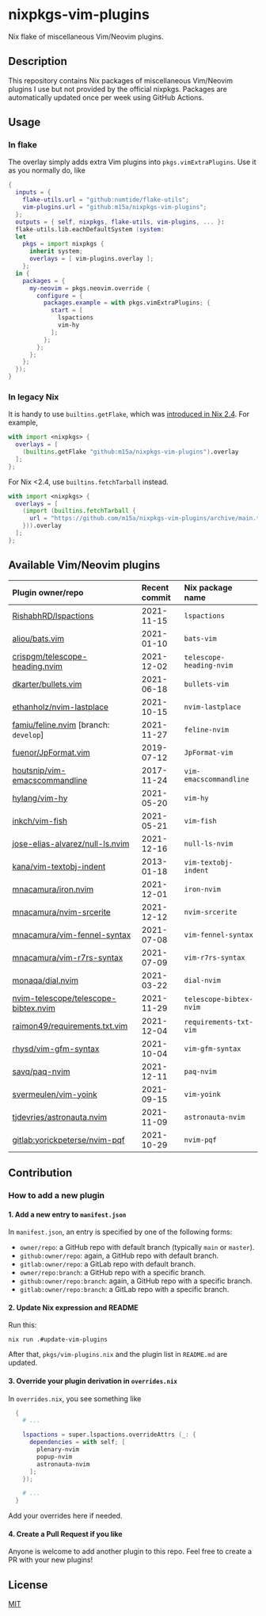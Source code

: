 # nixpkgs-vim-plugins

Nix flake of miscellaneous Vim/Neovim plugins.

## Description

This repository contains Nix packages of miscellaneous Vim/Neovim plugins I use but
not provided by the official nixpkgs.
Packages are automatically updated once per week using GitHub Actions.

## Usage

### In flake

The overlay simply adds extra Vim plugins into `pkgs.vimExtraPlugins`.
Use it as you normally do, like

```nix
{
  inputs = {
    flake-utils.url = "github:numtide/flake-utils";
    vim-plugins.url = "github:m15a/nixpkgs-vim-plugins";
  };
  outputs = { self, nixpkgs, flake-utils, vim-plugins, ... }:
  flake-utils.lib.eachDefaultSystem (system:
  let
    pkgs = import nixpkgs {
      inherit system;
      overlays = [ vim-plugins.overlay ];
    };
  in {
    packages = {
      my-neovim = pkgs.neovim.override {
        configure = {
          packages.example = with pkgs.vimExtraPlugins; {
            start = [
              lspactions
              vim-hy
            ];
          };
        };
      };
    };
  });
}
```

### In legacy Nix

It is handy to use `builtins.getFlake`, which was [introduced in Nix 2.4][1]. For example,

```nix
with import <nixpkgs> {
  overlays = [
    (builtins.getFlake "github:m15a/nixpkgs-vim-plugins").overlay
  ];
};
```

For Nix <2.4, use `builtins.fetchTarball` instead.

```nix
with import <nixpkgs> {
  overlays = [
    (import (builtins.fetchTarball {
      url = "https://github.com/m15a/nixpkgs-vim-plugins/archive/main.tar.gz";
    })).overlay
  ];
};
```

[1]: https://nixos.org/manual/nix/stable/release-notes/rl-2.4.html?highlight=builtins.getFlake#other-features

## Available Vim/Neovim plugins

| Plugin owner/repo | Recent commit | Nix package name |
| :- | :- | :- |
| [RishabhRD/lspactions](https://github.com/RishabhRD/lspactions) | 2021-11-15 | `lspactions` |
| [aliou/bats.vim](https://github.com/aliou/bats.vim) | 2021-01-10 | `bats-vim` |
| [crispgm/telescope-heading.nvim](https://github.com/crispgm/telescope-heading.nvim) | 2021-12-02 | `telescope-heading-nvim` |
| [dkarter/bullets.vim](https://github.com/dkarter/bullets.vim) | 2021-06-18 | `bullets-vim` |
| [ethanholz/nvim-lastplace](https://github.com/ethanholz/nvim-lastplace) | 2021-10-15 | `nvim-lastplace` |
| [famiu/feline.nvim](https://github.com/famiu/feline.nvim) [branch: `develop`] | 2021-11-27 | `feline-nvim` |
| [fuenor/JpFormat.vim](https://github.com/fuenor/JpFormat.vim) | 2019-07-12 | `JpFormat-vim` |
| [houtsnip/vim-emacscommandline](https://github.com/houtsnip/vim-emacscommandline) | 2017-11-24 | `vim-emacscommandline` |
| [hylang/vim-hy](https://github.com/hylang/vim-hy) | 2021-05-20 | `vim-hy` |
| [inkch/vim-fish](https://github.com/inkch/vim-fish) | 2021-05-21 | `vim-fish` |
| [jose-elias-alvarez/null-ls.nvim](https://github.com/jose-elias-alvarez/null-ls.nvim) | 2021-12-16 | `null-ls-nvim` |
| [kana/vim-textobj-indent](https://github.com/kana/vim-textobj-indent) | 2013-01-18 | `vim-textobj-indent` |
| [mnacamura/iron.nvim](https://github.com/mnacamura/iron.nvim) | 2021-12-01 | `iron-nvim` |
| [mnacamura/nvim-srcerite](https://github.com/mnacamura/nvim-srcerite) | 2021-12-12 | `nvim-srcerite` |
| [mnacamura/vim-fennel-syntax](https://github.com/mnacamura/vim-fennel-syntax) | 2021-07-08 | `vim-fennel-syntax` |
| [mnacamura/vim-r7rs-syntax](https://github.com/mnacamura/vim-r7rs-syntax) | 2021-07-09 | `vim-r7rs-syntax` |
| [monaqa/dial.nvim](https://github.com/monaqa/dial.nvim) | 2021-03-22 | `dial-nvim` |
| [nvim-telescope/telescope-bibtex.nvim](https://github.com/nvim-telescope/telescope-bibtex.nvim) | 2021-11-29 | `telescope-bibtex-nvim` |
| [raimon49/requirements.txt.vim](https://github.com/raimon49/requirements.txt.vim) | 2021-12-04 | `requirements-txt-vim` |
| [rhysd/vim-gfm-syntax](https://github.com/rhysd/vim-gfm-syntax) | 2021-10-04 | `vim-gfm-syntax` |
| [savq/paq-nvim](https://github.com/savq/paq-nvim) | 2021-12-11 | `paq-nvim` |
| [svermeulen/vim-yoink](https://github.com/svermeulen/vim-yoink) | 2021-09-15 | `vim-yoink` |
| [tjdevries/astronauta.nvim](https://github.com/tjdevries/astronauta.nvim) | 2021-11-09 | `astronauta-nvim` |
| [gitlab:yorickpeterse/nvim-pqf](https://gitlab.com/yorickpeterse/nvim-pqf) | 2021-10-29 | `nvim-pqf` |

## Contribution

### How to add a new plugin

#### 1. Add a new entry to `manifest.json`

In `manifest.json`, an entry is specified by one of the following forms:

- `owner/repo`: a GitHub repo with default branch (typically `main` or `master`).
- `github:owner/repo`: again, a GitHub repo with default branch.
- `gitlab:owner/repo`: a GitLab repo with default branch.
- `owner/repo:branch`: a GitHub repo with a specific branch.
- `github:owner/repo:branch`: again, a GitHub repo with a specific branch.
- `gitlab:owner/repo:branch`: a GitLab repo with a specific branch.

#### 2. Update Nix expression and README

Run this:

```
nix run .#update-vim-plugins
```

After that, `pkgs/vim-plugins.nix` and the plugin list in `README.md` are updated.

#### 3. Override your plugin derivation in `overrides.nix`

In `overrides.nix`, you see something like

```nix
  {
    # ...

    lspactions = super.lspactions.overrideAttrs (_: {
      dependencies = with self; [
        plenary-nvim
        popup-nvim
        astronauta-nvim
      ];
    });

    # ...
  }
```

Add your overrides here if needed.

#### 4. Create a Pull Request if you like

Anyone is welcome to add another plugin to this repo.
Feel free to create a PR with your new plugins!

## License

[MIT](LICENSE)
